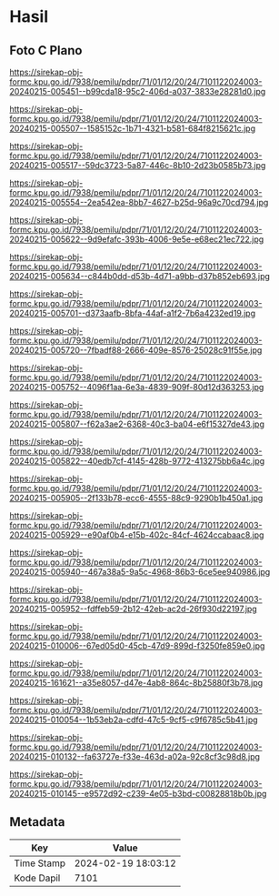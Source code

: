 # Hasil

## Foto C Plano

https://sirekap-obj-formc.kpu.go.id/7938/pemilu/pdpr/71/01/12/20/24/7101122024003-20240215-005451--b99cda18-95c2-406d-a037-3833e28281d0.jpg

https://sirekap-obj-formc.kpu.go.id/7938/pemilu/pdpr/71/01/12/20/24/7101122024003-20240215-005507--1585152c-1b71-4321-b581-684f8215621c.jpg

https://sirekap-obj-formc.kpu.go.id/7938/pemilu/pdpr/71/01/12/20/24/7101122024003-20240215-005517--59dc3723-5a87-446c-8b10-2d23b0585b73.jpg

https://sirekap-obj-formc.kpu.go.id/7938/pemilu/pdpr/71/01/12/20/24/7101122024003-20240215-005554--2ea542ea-8bb7-4627-b25d-96a9c70cd794.jpg

https://sirekap-obj-formc.kpu.go.id/7938/pemilu/pdpr/71/01/12/20/24/7101122024003-20240215-005622--9d9efafc-393b-4006-9e5e-e68ec21ec722.jpg

https://sirekap-obj-formc.kpu.go.id/7938/pemilu/pdpr/71/01/12/20/24/7101122024003-20240215-005634--c844b0dd-d53b-4d71-a9bb-d37b852eb693.jpg

https://sirekap-obj-formc.kpu.go.id/7938/pemilu/pdpr/71/01/12/20/24/7101122024003-20240215-005701--d373aafb-8bfa-44af-a1f2-7b6a4232ed19.jpg

https://sirekap-obj-formc.kpu.go.id/7938/pemilu/pdpr/71/01/12/20/24/7101122024003-20240215-005720--7fbadf88-2666-409e-8576-25028c91f55e.jpg

https://sirekap-obj-formc.kpu.go.id/7938/pemilu/pdpr/71/01/12/20/24/7101122024003-20240215-005752--4096f1aa-6e3a-4839-909f-80d12d363253.jpg

https://sirekap-obj-formc.kpu.go.id/7938/pemilu/pdpr/71/01/12/20/24/7101122024003-20240215-005807--f62a3ae2-6368-40c3-ba04-e6f15327de43.jpg

https://sirekap-obj-formc.kpu.go.id/7938/pemilu/pdpr/71/01/12/20/24/7101122024003-20240215-005822--40edb7cf-4145-428b-9772-413275bb6a4c.jpg

https://sirekap-obj-formc.kpu.go.id/7938/pemilu/pdpr/71/01/12/20/24/7101122024003-20240215-005905--2f133b78-ecc6-4555-88c9-9290b1b450a1.jpg

https://sirekap-obj-formc.kpu.go.id/7938/pemilu/pdpr/71/01/12/20/24/7101122024003-20240215-005929--e90af0b4-e15b-402c-84cf-4624ccabaac8.jpg

https://sirekap-obj-formc.kpu.go.id/7938/pemilu/pdpr/71/01/12/20/24/7101122024003-20240215-005940--467a38a5-9a5c-4968-86b3-6ce5ee940986.jpg

https://sirekap-obj-formc.kpu.go.id/7938/pemilu/pdpr/71/01/12/20/24/7101122024003-20240215-005952--fdffeb59-2b12-42eb-ac2d-26f930d22197.jpg

https://sirekap-obj-formc.kpu.go.id/7938/pemilu/pdpr/71/01/12/20/24/7101122024003-20240215-010006--67ed05d0-45cb-47d9-899d-f3250fe859e0.jpg

https://sirekap-obj-formc.kpu.go.id/7938/pemilu/pdpr/71/01/12/20/24/7101122024003-20240215-161621--a35e8057-d47e-4ab8-864c-8b25880f3b78.jpg

https://sirekap-obj-formc.kpu.go.id/7938/pemilu/pdpr/71/01/12/20/24/7101122024003-20240215-010054--1b53eb2a-cdfd-47c5-9cf5-c9f6785c5b41.jpg

https://sirekap-obj-formc.kpu.go.id/7938/pemilu/pdpr/71/01/12/20/24/7101122024003-20240215-010132--fa63727e-f33e-463d-a02a-92c8cf3c98d8.jpg

https://sirekap-obj-formc.kpu.go.id/7938/pemilu/pdpr/71/01/12/20/24/7101122024003-20240215-010145--e9572d92-c239-4e05-b3bd-c00828818b0b.jpg


## Metadata

| Key        | Value               |
| ---------- | ------------------- |
| Time Stamp | 2024-02-19 18:03:12 |
| Kode Dapil | 7101                |



